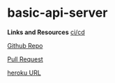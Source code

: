 # basic-api-server

**Links and Resources**
[ci/cd](https://github.com/malakMomani/basic-api-server/actions/new)

[Github Repo](https://github.com/malakMomani/basic-api-server)

[Pull Request]()

[heroku URL]()
